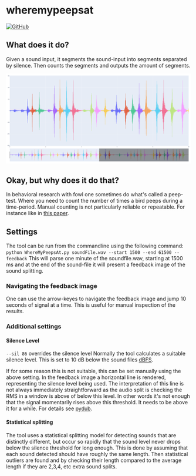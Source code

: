 # wheremypeepsat

[![GitHub](https://github.com/tobyndax/wheremypeepsat/workflows/Python%20application/badge.svg?branch=master)](https://github.com/tobyndax/wheremypeepsat)
## What does it do?
Given a sound input, it segments the sound-input into segments separated by
silence.
Then counts the segments and outputs the amount of segments.

![Feedback image](docs/outputExample.png)

## Okay, but why does it do that?
In behavioral research with fowl one sometimes do what's called a peep-test.
Where you need to count the number of times a bird peeps during a time-period.
Manual counting is not particularly reliable or repeatable.
For instance like in [this paper](https://liu.diva-portal.org/smash/record.jsf?dswid=-8294).

## Settings
The tool can be run from the commandline using the following command:
`python WhereMyPeepsAt.py soundFile.wav --start 1500 --end 61500 --feedback`
This will parse one minute of the soundfile.wav, starting at 1500 ms and at the
end of the sound-file it will present a feedback image of the sound splitting.

### Navigating the feedback image
One can use the arrow-keyes to navigate the feedback image and jump 10 seconds
of signal at a time. This is useful for manual inspection of the results.

### Additional settings

#### Silence Level
`--sil 86` overrides the silence level
Normally the tool calculates a suitable silence level. This is set to 10 dB
below the sound files [dBFS](https://en.wikipedia.org/wiki/DBFS).

If for some reason this is not suitable, this can be set manually using the
above setting. In the feedback image a horizontal line is rendered,
representing the silence level being used. The interpretation of this line is
not always immediately straightforward as the audio split is checking the RMS
in a window is above of below this level. In other words it's not enough that
the signal momentarily rises above this threshold. It needs to be above it for
a while. For details see
[pydub](https://github.com/jiaaro/pydub/blob/master/pydub/silence.py).

#### Statistical splitting
The tool uses a statistical splitting model for detecting sounds that are
distinctly different, but occur so rapidly that the sound level never drops
below the silence threshold for long enough. This is done by assuming that
each sound detected should have roughly the same length. Then statistical
outliers are found and by checking their length compared to the average length
if they are 2,3,4, etc extra sound splits.

